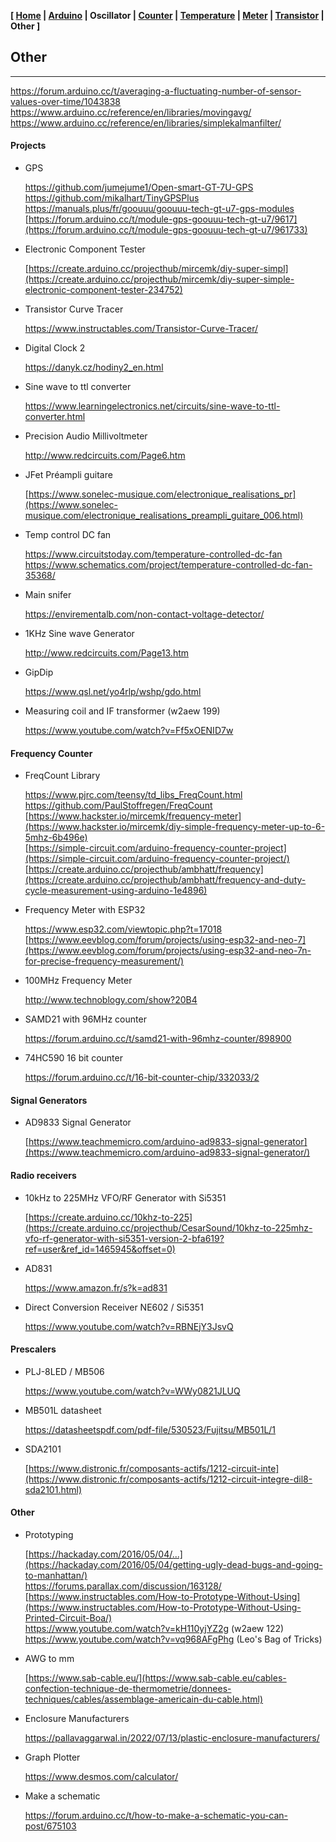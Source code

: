 <link href="style.css" rel="stylesheet"></link>

**[ [Home](00-Home.html) | [Arduino](01-Arduino.html) | Oscillator | [Counter](03-Counter.html) | [Temperature](04-Temperature.html) | [Meter](05-Meter.html) | [Transistor](06-Transistor.html) | Other ]**

## Other

---

https://forum.arduino.cc/t/averaging-a-fluctuating-number-of-sensor-values-over-time/1043838  
https://www.arduino.cc/reference/en/libraries/movingavg/  
https://www.arduino.cc/reference/en/libraries/simplekalmanfilter/  


#### Projects

* GPS

    https://github.com/jumejume1/Open-smart-GT-7U-GPS  
    https://github.com/mikalhart/TinyGPSPlus  
    https://manuals.plus/fr/goouuu/goouuu-tech-gt-u7-gps-modules  
    [https://forum.arduino.cc/t/module-gps-goouuu-tech-gt-u7/9617](https://forum.arduino.cc/t/module-gps-goouuu-tech-gt-u7/961733)  

* Electronic Component Tester
    
    [https://create.arduino.cc/projecthub/mircemk/diy-super-simpl](https://create.arduino.cc/projecthub/mircemk/diy-super-simple-electronic-component-tester-234752)

* Transistor Curve Tracer
    
    https://www.instructables.com/Transistor-Curve-Tracer/

* Digital Clock 2
    
    https://danyk.cz/hodiny2_en.html

* Sine wave to ttl converter
    
    https://www.learningelectronics.net/circuits/sine-wave-to-ttl-converter.html  

* Precision Audio Millivoltmeter
    
    http://www.redcircuits.com/Page6.htm  

* JFet Préampli guitare
    
    [https://www.sonelec-musique.com/electronique_realisations_pr](https://www.sonelec-musique.com/electronique_realisations_preampli_guitare_006.html)

* Temp control DC fan
    
    https://www.circuitstoday.com/temperature-controlled-dc-fan  
    https://www.schematics.com/project/temperature-controlled-dc-fan-35368/  

* Main snifer
    
    https://envirementalb.com/non-contact-voltage-detector/  
    
* 1KHz Sine wave Generator
    
    http://www.redcircuits.com/Page13.htm  

* GipDip
    
    https://www.qsl.net/yo4rlp/wshp/gdo.html

* Measuring coil and IF transformer (w2aew 199)
    
    https://www.youtube.com/watch?v=Ff5xOENID7w  


#### Frequency Counter

* FreqCount Library
    
    https://www.pjrc.com/teensy/td_libs_FreqCount.html  
    https://github.com/PaulStoffregen/FreqCount  
    [https://www.hackster.io/mircemk/frequency-meter](https://www.hackster.io/mircemk/diy-simple-frequency-meter-up-to-6-5mhz-6b496e)  
    [https://simple-circuit.com/arduino-frequency-counter-project](https://simple-circuit.com/arduino-frequency-counter-project/)  
    [https://create.arduino.cc/projecthub/ambhatt/frequency](https://create.arduino.cc/projecthub/ambhatt/frequency-and-duty-cycle-measurement-using-arduino-1e4896)  

* Frequency Meter with ESP32
    
    https://www.esp32.com/viewtopic.php?t=17018  
    [https://www.eevblog.com/forum/projects/using-esp32-and-neo-7](https://www.eevblog.com/forum/projects/using-esp32-and-neo-7n-for-precise-frequency-measurement/)  

* 100MHz Frequency Meter
    
    http://www.technoblogy.com/show?20B4  

* SAMD21 with 96MHz counter
    
    https://forum.arduino.cc/t/samd21-with-96mhz-counter/898900  
    
* 74HC590 16 bit counter
    
    https://forum.arduino.cc/t/16-bit-counter-chip/332033/2  


#### Signal Generators

* AD9833 Signal Generator
    
    [https://www.teachmemicro.com/arduino-ad9833-signal-generator](https://www.teachmemicro.com/arduino-ad9833-signal-generator/)


#### Radio receivers

* 10kHz to 225MHz VFO/RF Generator with Si5351
    
    [https://create.arduino.cc/10khz-to-225](https://create.arduino.cc/projecthub/CesarSound/10khz-to-225mhz-vfo-rf-generator-with-si5351-version-2-bfa619?ref=user&ref_id=1465945&offset=0)  

* AD831
    
    https://www.amazon.fr/s?k=ad831  
    
* Direct Conversion Receiver NE602 / Si5351
    
    https://www.youtube.com/watch?v=RBNEjY3JsvQ  


#### Prescalers

* PLJ-8LED / MB506
    
    https://www.youtube.com/watch?v=WWy0821JLUQ  

* MB501L datasheet
    
    https://datasheetspdf.com/pdf-file/530523/Fujitsu/MB501L/1  

* SDA2101
    
    [https://www.distronic.fr/composants-actifs/1212-circuit-inte](https://www.distronic.fr/composants-actifs/1212-circuit-integre-dil8-sda2101.html)  


#### Other

* Prototyping
    
    [https://hackaday.com/2016/05/04/...](https://hackaday.com/2016/05/04/getting-ugly-dead-bugs-and-going-to-manhattan/)  
    https://forums.parallax.com/discussion/163128/  
    [https://www.instructables.com/How-to-Prototype-Without-Using](https://www.instructables.com/How-to-Prototype-Without-Using-Printed-Circuit-Boa/)  
    https://www.youtube.com/watch?v=kH110yjYZ2g (w2aew 122)  
    https://www.youtube.com/watch?v=vq968AFgPhg (Leo's Bag of Tricks)  

* AWG to mm
    
    [https://www.sab-cable.eu/](https://www.sab-cable.eu/cables-confection-technique-de-thermometrie/donnees-techniques/cables/assemblage-americain-du-cable.html)  

* Enclosure Manufacturers

    https://pallavaggarwal.in/2022/07/13/plastic-enclosure-manufacturers/  
    
* Graph Plotter
    
    https://www.desmos.com/calculator/  

* Make a schematic
    
    https://forum.arduino.cc/t/how-to-make-a-schematic-you-can-post/675103  





<!--

    https://eleshop.fr/test-mesure.html  
    https://www.tme.eu/fr/en/  
    https://www.electrical4u.com/capacitance-meter/  
    http://electronics-diy.com/capacitance-meter.php  

* Circuit Collection of the Programmable Unijunction Transistor
    
    [https://www.instructables.com/Circuit-Collection-of-the-Prog](https://www.instructables.com/Circuit-Collection-of-the-Programmable-Unijunction/)

#### Parts

* Aliexpress

    https://fr.aliexpress.com/store/911187003  
    https://fr.aliexpress.com/item/1005004217060651.html  
    Hms Technology Limited Store https://fr.aliexpress.com/store/5869356?spm=a2g0o.detail.1000007.1.3f406262gIIkNg
    
* Fake parts
    
    [https://www.diyaudio.com/community/threads/my-transistors-or](https://www.diyaudio.com/community/threads/my-transistors-original-or-copy.82638/page-70)  
    https://vintage-audio-laser.fr/viewtopic.php?t=3120  
    [https://www.theregister.com/2022/03/18/eu_us_counterfeit_chi](https://www.theregister.com/2022/03/18/eu_us_counterfeit_chips/)  
    https://sound-au.com/counterfeit.htm

* Counterfeit DS18B20

    https://github.com/cpetrich/counterfeit_DS18B20  
    https://forum.arduino.cc/t/ds18b20-stop-work-after-75-celsius/672216/3  
    https://forums.adafruit.com/viewtopic.php?t=194165  
    https://forums.adafruit.com/viewtopic.php?p=837610  


## Arduino

* John Errington's Experiments

    https://skillbank.co.uk/arduino/index.htm  

* PPM Clock accuracy examples
    
    https://www.best-microcontroller-projects.com/ppm.html

* Making Arduino timing more precise
    
    https://lygte-info.dk/project/PrecisionTime%20UK.html

* 20 MHz bootloader
    
    https://forum.arduino.cc/t/atmega328p-16mhz-or-20mhz/996802  

* Using main function with arduino
    
    [https://forum.arduino.cc/t/how-to-use-main-function-to-repla](https://forum.arduino.cc/t/how-to-use-main-function-to-replace-setup-and-loop/204763/10)  

* State Machines

    https://forum.arduino.cc/t/state-machines/580593  

* Program new AVR ATtiny214, ATtiny414, ATtiny814
    
    [https://npk-stn.ru/2019/07/19/simple_programming_attiny414_v](https://npk-stn.ru/2019/07/19/simple_programming_attiny414_via_updi/?lang=en)


#### Rotary Encoder

* Examples
    
    https://www.teachmemicro.com/using-rotary-encoders-with-arduino/  


#### PWM

* Secrets of Arduino PWM
    
    [https://docs.arduino.cc/tutorials/generic/secrets-of-arduino](https://docs.arduino.cc/tutorials/generic/secrets-of-arduino-pwm)

* Generating 16-bit PWM
    
    https://www.teachmemicro.com/generate-arduino-16-bit-pwm/

* Advanced 16-bit PWM
    
    [https://www.codrey.com/arduino-projects/arduino-advanced-16-](https://www.codrey.com/arduino-projects/arduino-advanced-16-bit-pwm/)


#### Read/write EEPROM

* Examples
    
    https://www.youtube.com/watch?v=Sus96TzvjT4 (Electronoobs)  


#### Data exchange

* Send data from Arduino Uno to computer
    
    [https://forum.arduino.cc/t/send-data-from-arduino-uno-to-com](https://forum.arduino.cc/t/send-data-from-arduino-uno-to-computer/436904/9)

* Serial communication and playing with data
    
    https://www.ladyada.net/learn/arduino/lesson4.html  


#### Other

* Utiliser un écran OLED avec U8g2
    
    https://www.youtube.com/watch?v=WITPI79V32k  


## Oscillator

#### OCXOs

* Simple OCXOs
    
    http://romanblack.com/xoven.htm  
    [https://www.eevblog.com/forum/projects/worlds-smallest-cheap](https://www.eevblog.com/forum/projects/worlds-smallest-cheapest-diy-temperature-controlled-oven/)  
    https://www.qsl.net/dl4yhf/dcf77_osc/index.html  

* 32768 TCXO
    
    [https://www.edaboard.com/threads/interesting-tcxo...](https://www.edaboard.com/threads/interesting-tcxo-32768-hz-oscillator.367294/)  
    https://www.edaboard.com/attachments/32768-hz-jpg.138311/  


## Temperature

#### Thermal Conductivities

https://en.wikipedia.org/wiki/List_of_thermal_conductivities  
[https://www.candlepowerforums.com/threads/super-glue...](https://www.candlepowerforums.com/threads/super-glue-as-thermal-expoxy.44209/post-485021)  

* Conductors (W·m−1·K−1)
    
    Pure Copper : 401  
    Aluminium : 237  
    Arctic MX-4 : 8.5  
    Thermal grease : 0.4 - 3.0  
    Thermal tape : 0.60  
    Silicone rubber : 0.2-0.4  
    Araldite : 0.22  
    Epoxy : 0.14-0.25  
    Superglue Loctite 382 : 0.11  

* Insulators (W·m−1·K−1)
    
    Fiberglass or foam-glass : 0.045  
    Expanded polystyrene : 0.033–0.046  
    Polyurethane foam : 0.03  
    Air : 0.025-0.031  


#### Calorimetry

* Calorimétrie
    
    https://fr.wikipedia.org/wiki/Calorim%C3%A9trie

* HVAC calculator
    
    http://hvac-calculator.com/dry_air_density.php

* Raise the temp of 1 cm3 air by 1 centigrade
    
    [http://madsci.org/posts/archives/2011-12/1325297729.Ph.r.htm](http://madsci.org/posts/archives/2011-12/1325297729.Ph.r.html)

* Energy required to heat up 100m³ of air by 10C ?
    
    [https://www.reddit.com/r/AskPhysics/comments/ajao9x/energy_r](https://www.reddit.com/r/AskPhysics/comments/ajao9x/energy_required_to_heat_up_100m%C2%B3_of_air_by_10c/)


#### Sensors

* Accuracy

    TMP117 0.1°C  
    MCP9808 0.25°C  
    DS18B20 0.5°C  
    LM35 0.5°C  

* LM35, LM335 et LM34 with Arduino
    
    [https://www.raspberryme.com/guide-des-capteurs-de-temperatur](https://www.raspberryme.com/guide-des-capteurs-de-temperature-lm35-lm335-et-lm34-avec-arduino/)


#### PID Controller

* Control System
    
    https://en.wikipedia.org/wiki/Control_system  
    https://en.wikipedia.org/wiki/PID_controller  

* Temperature Controller Basics
    
    [https://www.instrumentationtoolbox.com/2016/09/temperature-c](https://www.instrumentationtoolbox.com/2016/09/temperature-controller-basics.html)

* Arduino PID Temperature Control
    
    [https://www.nutsvolts.com/magazine/article/arduino-pid-tempe](https://www.nutsvolts.com/magazine/article/arduino-pid-temperature-control)  

* Arduino PID Control Tutorial | Make Your Project Smarter
    
    https://www.teachmemicro.com/arduino-pid-control-tutorial/

* Lecture9.pdf
    
    [https://courses.cs.washington.edu/courses/csep567/10wi/lectu](https://courses.cs.washington.edu/courses/csep567/10wi/lectures/Lecture9.pdf)

* Sous Vide PID Tuning and the Unexpected Electrical Fire | Details | Hackaday.io
    
    [https://hackaday.io/project/11997-mycodo-environmental-regul](https://hackaday.io/project/11997-mycodo-environmental-regulation-system/log/45733-sous-vide-pid-tuning-and-the-unexpected-electrical-fire)

* jamesprior/ArduinoSousVide: PID Sous Vide controller using an Arduino and a mechanical relay
    
    https://github.com/jamesprior/ArduinoSousVide

* imax9000/Arduino-PID-Library
    
    https://github.com/imax9000/Arduino-PID-Library

* PID C++ implementation
    
    https://gist.github.com/bradley219/5373998

* arduino pid library - Recherche Google
    
    [https://www.google.com/search?channel=fs&client=ubuntu&q=ard](https://www.google.com/search?channel=fs&client=ubuntu&q=arduino+pid+library)

* arduino pid - YouTube
    
    https://www.youtube.com/results?search_query=arduino+pid

* Understanding PID Control, Part 2: Expanding Beyond a Simple Integral - YouTube
    
    https://www.youtube.com/watch?v=NVLXCwc8HzM

* Régulation PID - Comment régler simplement des correcteurs - Précision/Rapidité/Stabilité/Robustesse - YouTube
    
    https://www.youtube.com/watch?v=ALOPKxtwebk

* Soldering Iron Controller for Hakko 907 v.2 - Arduino Project Hub
    
    [https://create.arduino.cc/projecthub/sfrwmaker/soldering-iro](https://create.arduino.cc/projecthub/sfrwmaker/soldering-iron-controller-for-hakko-907-v-2-fc75d7?ref=platform&ref_id=424_trending___&offset=25)

-->


